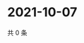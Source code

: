 # 2021-10-07

共 0 条

<!-- BEGIN WEIBO -->
<!-- 最后更新时间 Thu Oct 07 2021 21:19:33 GMT+0800 (China Standard Time) -->

<!-- END WEIBO -->
